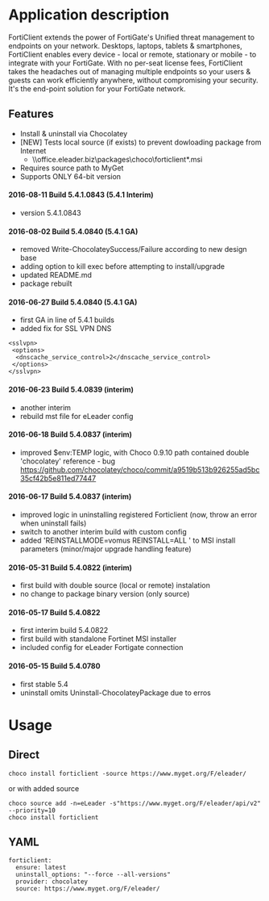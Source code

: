 Application description
=======================
FortiClient extends the power of FortiGate's Unified threat management to endpoints on your network. Desktops, laptops, tablets & smartphones, FortiClient enables every device - local or remote, stationary or mobile - to integrate with your FortiGate. With no per-seat license fees, FortiClient takes the headaches out of managing multiple endpoints so your users & guests can work efficiently anywhere, without compromising your security. It's the end-point solution for your FortiGate network.

Features
--------
* Install & uninstall via Chocolatey
* [NEW] Tests local source (if exists) to prevent dowloading package from Internet 
	* \\\\office.eleader.biz\packages\choco\forticlient*.msi 
* Requires source path to MyGet
* Supports ONLY 64-bit version

#### 2016-08-11 Build 5.4.1.0843 (5.4.1 Interim)
* version 5.4.1.0843

#### 2016-08-02 Build 5.4.0840 (5.4.1 GA)
* removed Write-ChocolateySuccess/Failure according to new design base
* adding option to kill exec before attempting to install/upgrade
* updated README.md
* package rebuilt

#### 2016-06-27 Build 5.4.0840 (5.4.1 GA)
* first GA in line of 5.4.1 builds
* added fix for SSL VPN DNS
```
<sslvpn> 
 <options> 
  <dnscache_service_control>2</dnscache_service_control> 
 </options>
</sslvpn>
```

#### 2016-06-23 Build 5.4.0839 (interim)
* another interim
* rebuild mst file for eLeader config

#### 2016-06-18 Build 5.4.0837 (interim)
* improved $env:TEMP logic, with Choco 0.9.10 path contained double 'chocolatey' reference - bug https://github.com/chocolatey/choco/commit/a9519b513b926255ad5bc35cf42b5e811ed77447

#### 2016-06-17 Build 5.4.0837 (interim)
* improved logic in uninstalling registered Forticlient (now, throw an error when uninstall fails)
* switch to another interim build with custom config
* added 'REINSTALLMODE=vomus REINSTALL=ALL ' to MSI install parameters (minor/major upgrade handling feature)

#### 2016-05-31 Build 5.4.0822 (interim)
* first build with double source (local or remote) instalation
* no change to package binary version (only source)

#### 2016-05-17 Build 5.4.0822
* first interim build 5.4.0822
* first build with standalone Fortinet MSI installer
* included config for eLeader Fortigate connection

#### 2016-05-15 Build 5.4.0780 
* first stable 5.4
* uninstall omits Uninstall-ChocolateyPackage due to erros

# Usage
## Direct
``` 
choco install forticlient -source https://www.myget.org/F/eleader/ 
```
or with added source
```
choco source add -n=eLeader -s"https://www.myget.org/F/eleader/api/v2" --priority=10
choco install forticlient
```
## YAML
```
forticlient:
  ensure: latest
  uninstall_options: "--force --all-versions"
  provider: chocolatey
  source: https://www.myget.org/F/eleader/
```  